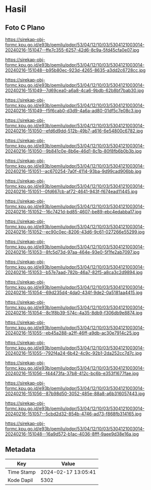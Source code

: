 # Hasil

## Foto C Plano

https://sirekap-obj-formc.kpu.go.id/e93b/pemilu/pdpr/53/04/12/10/03/5304121003014-20240216-151047--ffe7c355-6257-42d6-8c9a-5fd45cfa0e07.jpg

https://sirekap-obj-formc.kpu.go.id/e93b/pemilu/pdpr/53/04/12/10/03/5304121003014-20240216-151048--b95b80ec-923d-4265-8635-a3dd2c6728cc.jpg

https://sirekap-obj-formc.kpu.go.id/e93b/pemilu/pdpr/53/04/12/10/03/5304121003014-20240216-151049--7d69cea0-a6a8-4ca6-9bdb-62b8bf7bab30.jpg

https://sirekap-obj-formc.kpu.go.id/e93b/pemilu/pdpr/53/04/12/10/03/5304121003014-20240216-151049--f5f6cab0-d3d9-4a6a-ad80-01df5c7e08c3.jpg

https://sirekap-obj-formc.kpu.go.id/e93b/pemilu/pdpr/53/04/12/10/03/5304121003014-20240216-151050--efd6d9dd-512b-49b7-a616-6e54800c6782.jpg

https://sirekap-obj-formc.kpu.go.id/e93b/pemilu/pdpr/53/04/12/10/03/5304121003014-20240216-151050--9b841c0e-8b6e-46d1-8c1b-80f8fb6b0b3b.jpg

https://sirekap-obj-formc.kpu.go.id/e93b/pemilu/pdpr/53/04/12/10/03/5304121003014-20240216-151051--ac670254-7a0f-4114-93ba-9d99cad906bb.jpg

https://sirekap-obj-formc.kpu.go.id/e93b/pemilu/pdpr/53/04/12/10/03/5304121003014-20240216-151051--0fd667cb-af72-4641-943f-f674ead11445.jpg

https://sirekap-obj-formc.kpu.go.id/e93b/pemilu/pdpr/53/04/12/10/03/5304121003014-20240216-151052--16c7421d-bd85-4607-be89-ebc4edabba17.jpg

https://sirekap-obj-formc.kpu.go.id/e93b/pemilu/pdpr/53/04/12/10/03/5304121003014-20240216-151052--ec90c0ec-8206-43d6-9c61-027266e55299.jpg

https://sirekap-obj-formc.kpu.go.id/e93b/pemilu/pdpr/53/04/12/10/03/5304121003014-20240216-151053--8fc5d73d-97aa-464e-93e0-5f1fe2ab7097.jpg

https://sirekap-obj-formc.kpu.go.id/e93b/pemilu/pdpr/53/04/12/10/03/5304121003014-20240216-151053--b57e7aad-782b-46a7-82f5-a8ca3c2d9894.jpg

https://sirekap-obj-formc.kpu.go.id/e93b/pemilu/pdpr/53/04/12/10/03/5304121003014-20240216-151054--69d235d4-4da0-434f-9de2-0a5181aa4415.jpg

https://sirekap-obj-formc.kpu.go.id/e93b/pemilu/pdpr/53/04/12/10/03/5304121003014-20240216-151054--8c1f8b39-574c-4a35-8db9-f306db9e8874.jpg

https://sirekap-obj-formc.kpu.go.id/e93b/pemilu/pdpr/53/04/12/10/03/5304121003014-20240216-151055--eb45a288-a2ff-46ff-a9db-ac30e7914c25.jpg

https://sirekap-obj-formc.kpu.go.id/e93b/pemilu/pdpr/53/04/12/10/03/5304121003014-20240216-151055--792f4a24-6b42-4c9c-92b1-2da252cc7d7c.jpg

https://sirekap-obj-formc.kpu.go.id/e93b/pemilu/pdpr/53/04/12/10/03/5304121003014-20240216-151056--f44473fa-37b8-412c-bc6b-e353f1677fae.jpg

https://sirekap-obj-formc.kpu.go.id/e93b/pemilu/pdpr/53/04/12/10/03/5304121003014-20240216-151056--87b98d50-3052-485e-88a8-a6b316057443.jpg

https://sirekap-obj-formc.kpu.go.id/e93b/pemilu/pdpr/53/04/12/10/03/5304121003014-20240216-151057--5cbd2d32-854b-4746-ad73-f868fb314165.jpg

https://sirekap-obj-formc.kpu.go.id/e93b/pemilu/pdpr/53/04/12/10/03/5304121003014-20240216-151048--16a9d572-b1ac-4036-8fff-9aee9d38e16a.jpg


## Metadata

| Key        | Value               |
| ---------- | ------------------- |
| Time Stamp | 2024-02-17 13:05:41 |
| Kode Dapil | 5302                |



